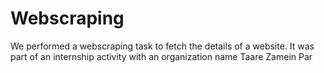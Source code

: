 # Webscraping
We performed a webscraping task to fetch the details of a website. It was part of an internship activity with an organization name Taare Zamein Par
